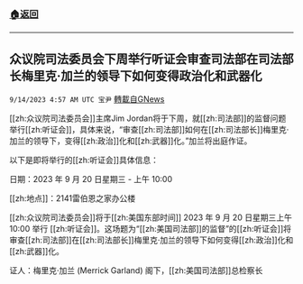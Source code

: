 ###  [:house:返回](README.md)
---


## 众议院司法委员会下周举行听证会审查司法部在司法部长梅里克·加兰的领导下如何变得政治化和武器化
`9/14/2023 4:57 AM UTC 宝尹` [轉載自GNews](https://gnews.org/articles/1688370)

  
[[zh:众议院司法委员会]]主席Jim Jordan将于下周，就[[zh:司法部]]的监督问题举行[[zh:听证会]]，具体来说，“审查[[zh:司法部]]如何在[[zh:司法部长]]梅里克·加兰的领导下，变得[[zh:政治]]化和[[zh:武器]]化。”加兰将出庭作证。

以下是即将举行的[[zh:听证会]]具体信息：

日期：2023 年 9 月 20 日星期三 - 上午 10:00

[[zh:地点]]：2141雷伯恩之家办公楼

[[zh:众议院司法委员会]]将于[[zh:美国东部时间]] 2023 年 9 月 20 日星期三上午 10:00 举行 [[zh:听证会]]。这场题为“[[zh:美国司法部]]的监督”的[[zh:听证会]]将审查[[zh:司法部]]在[[zh:司法部长]]梅里克·加兰的领导下如何变得[[zh:政治]]化和[[zh:武器]]化。

证人：梅里克·加兰 (Merrick Garland) 阁下，[[zh:美国司法部]]总检察长
